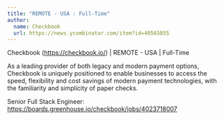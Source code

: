 ```yaml
---
title: "REMOTE - USA : Full-Time"
author:
  name: Checkbook
  url: https://news.ycombinator.com/item?id=40565855
---
```

Checkbook (<a href="https:&#x2F;&#x2F;checkbook.io&#x2F;" rel="nofollow">https:&#x2F;&#x2F;checkbook.io&#x2F;</a>) | REMOTE - USA | Full-Time

As a leading provider of both legacy and modern payment options, Checkbook is uniquely positioned to enable businesses to access the speed, flexibility and cost savings of modern payment technologies, with the familiarity and simplicity of paper checks.

Senior Full Stack Engineer: <a href="https:&#x2F;&#x2F;boards.greenhouse.io&#x2F;checkbook&#x2F;jobs&#x2F;4023718007" rel="nofollow">https:&#x2F;&#x2F;boards.greenhouse.io&#x2F;checkbook&#x2F;jobs&#x2F;4023718007</a>
